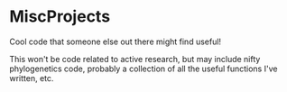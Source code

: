 # MiscProjects
Cool code that someone else out there might find useful! 

This won't be code related to active research, but may include nifty phylogenetics code, probably a collection of all the useful functions I've written, etc.
